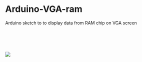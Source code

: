 # Arduino-VGA-ram
Arduino sketch to to display data from RAM chip on VGA screen
<br><br><br><br><br><br>
![](https://nop.koindozer.org/gh/ram-vga.png)
